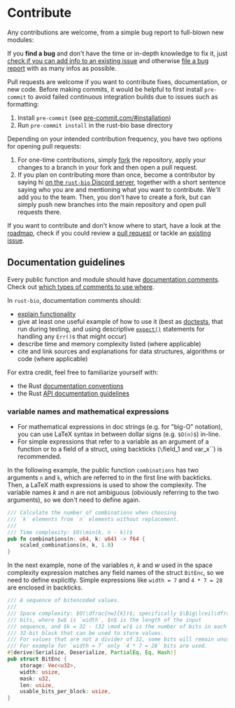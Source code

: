 # Contribute

Any contributions are welcome, from a simple bug report to full-blown new modules:

If you **find a bug** and don't have the time or in-depth knowledge to fix it, just [check if you can add info to an existing issue](https://github.com/rust-bio/rust-bio/issues) and otherwise [file a bug report](https://github.com/rust-bio/rust-bio/issues/new/choose) with as many infos as possible.

Pull requests are welcome if you want to contribute fixes, documentation, or new code.
Before making commits, it would be helpful to first install `pre-commit` to avoid failed continuous integration builds due to issues such as formatting:
1. Install `pre-commit` (see [pre-commit.com/#installation](https://pre-commit.com/#installation))
2. Run `pre-commit install` in the rust-bio base directory

Depending on your intended contribution frequency, you have two options for opening pull requests:
1. For one-time contributions, simply [fork](https://help.github.com/en/github/getting-started-with-github/fork-a-repo) the repository, apply your changes to a branch in your fork and then open a pull request.
2. If you plan on contributing more than once, become a contributor by saying hi [on the `rust-bio` Discord server](https://discord.gg/rssQABT), together with a short sentence saying who you are and mentioning what you want to contribute.
   We'll add you to the team.
   Then, you don't have to create a fork, but can simply push new branches into the main repository and open pull requests there.

If you want to contribute and don't know where to start, have a look at the [roadmap](https://github.com/rust-bio/rust-bio/issues/3), check if you could review a [pull request](https://github.com/rust-bio/rust-bio/pulls) or tackle an [existing issue](https://github.com/rust-bio/rust-bio/issues).


## Documentation guidelines

Every public function and module should have [documentation comments](https://doc.rust-lang.org/stable/rust-by-example/meta/doc.html).
Check out [which types of comments to use where](https://doc.rust-lang.org/stable/reference/comments.html#doc-comments).

In `rust-bio`, documentation comments should:
* [explain functionality](https://doc.rust-lang.org/rustdoc/how-to-write-documentation.html)
* give at least one useful example of how to use it (best as [doctests](https://doc.rust-lang.org/rustdoc/documentation-tests.html), that run during testing, and using descriptive [`expect()`](https://doc.rust-lang.org/std/result/enum.Result.html#method.expect)
  statements for handling any `Err()`s that might occur)
* describe time and memory complexity listed (where applicable)
* cite and link sources and explanations for data structures, algorithms or code (where applicable)

For extra credit, feel free to familiarize yourself with:
* the Rust [documentation conventions](https://rust-lang.github.io/rfcs/1574-more-api-documentation-conventions.html#appendix-a-full-conventions-text)
* the Rust [API documentation guidelines](https://rust-lang.github.io/api-guidelines/documentation.html)

### variable names and mathematical expressions

* For mathematical expressions in doc strings (e.g. for "big-O" notation), you can use LaTeX syntax in between dollar signs (e.g. `$O(n)$`) in-line.
* For simple expressions that refer to a variable as an argument of a function or to a field of a struct, using backticks (`\`field_1 and var_x\``) is recommended.

In the following example, the public function `combinations` has two arguments `n` and `k`, which are referred to in the first line with backticks.
Then, a LaTeX math expressions is used to show the complexity.
The variable names *k* and *n* are not ambiguous (obviously referring to the two arguments), so we don't need to define again.

```rust
/// Calculate the number of combinations when choosing
/// `k` elements from `n` elements without replacement.
///
/// Time complexity: $O(\min(k, n - k))$
pub fn combinations(n: u64, k: u64) -> f64 {
    scaled_combinations(n, k, 1.0)
}
```

In the next example, none of the variables *n*, *k* and *w* used in the space complexity expression matches any field names of the struct `BitEnc`, so we need to define explicitly.
Simple expressions like `width = 7` and `4 * 7 = 28` are enclosed in backticks.

```rust
/// A sequence of bitencoded values.
///
/// Space complexity: $O(\dfrac{nw}{k})$; specifically $\Big\lceil\dfrac{nw}{k}\Big\rceil \times 32$
/// bits, where $w$ is `width`, $n$ is the length of the input
/// sequence, and $k = 32 - (32 \mod w)$ is the number of bits in each
/// 32-bit block that can be used to store values.
/// For values that are not a divider of 32, some bits will remain unused.
/// For example for `width = 7` only `4 * 7 = 28` bits are used.
#[derive(Serialize, Deserialize, PartialEq, Eq, Hash)]
pub struct BitEnc {
    storage: Vec<u32>,
    width: usize,
    mask: u32,
    len: usize,
    usable_bits_per_block: usize,
}
```

